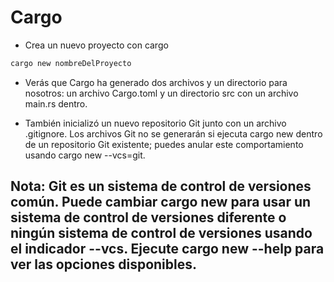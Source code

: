 # Cargo

- Crea un nuevo proyecto con cargo

```bash
cargo new nombreDelProyecto
```

- Verás que Cargo ha generado dos archivos y un directorio para nosotros: un archivo Cargo.toml y un directorio src con un archivo main.rs dentro.

- También inicializó un nuevo repositorio Git junto con un archivo .gitignore. Los archivos Git no se generarán si ejecuta cargo new dentro de un repositorio Git existente; puedes anular este comportamiento usando cargo new --vcs=git.

## Nota: Git es un sistema de control de versiones común. Puede cambiar cargo new para usar un sistema de control de versiones diferente o ningún sistema de control de versiones usando el indicador --vcs. Ejecute cargo new --help para ver las opciones disponibles.
